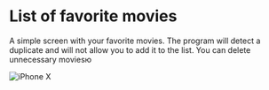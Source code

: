 
#  List of favorite movies

A simple screen with your favorite movies. The program will detect a duplicate and will not allow you to add it to the list. You can delete unnecessary moviesю

![iPhone X](https://user-images.githubusercontent.com/34953510/187941584-a22d73d1-fe0b-4c70-bea1-3328022970b8.png)


